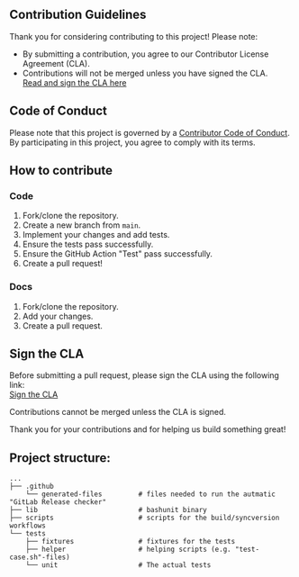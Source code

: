 ## Contribution Guidelines

Thank you for considering contributing to this project! Please note:

- By submitting a contribution, you agree to our Contributor License Agreement (CLA).
- Contributions will not be merged unless you have signed the CLA.  
  [Read and sign the CLA here](https://cla-assistant.io/feskol/gitlab-arm64)

## Code of Conduct

Please note that this project is governed by a [Contributor Code of Conduct](CODE_OF_CONDUCT.md). By participating in
this project, you agree to comply with its terms.

## How to contribute

### Code

1. Fork/clone the repository.
2. Create a new branch from `main`.
3. Implement your changes and add tests.
4. Ensure the tests pass successfully.
5. Ensure the GitHub Action "Test" pass successfully.
6. Create a pull request!

### Docs

1. Fork/clone the repository.
2. Add your changes.
3. Create a pull request.

## Sign the CLA

Before submitting a pull request, please sign the CLA using the following link:  
[Sign the CLA](https://cla-assistant.io/feskol/gitlab-arm64)

Contributions cannot be merged unless the CLA is signed.

Thank you for your contributions and for helping us build something great!

## Project structure:

```
...
├── .github
    └── generated-files         # files needed to run the autmatic "GitLab Release checker"
├── lib                         # bashunit binary
├── scripts                     # scripts for the build/syncversion workflows
└── tests
    ├── fixtures                # fixtures for the tests
    ├── helper                  # helping scripts (e.g. "test-case.sh"-files)
    └── unit                    # The actual tests
```
